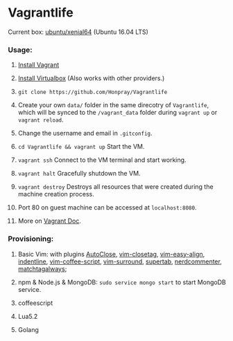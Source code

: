 # Vagrantlife


Current box: [ubuntu/xenial64](https://app.vagrantup.com/ubuntu/boxes/xenial64) (Ubuntu 16.04 LTS)

### Usage:

1. [Install Vagrant](https://www.vagrantup.com/downloads.html)

1. [Install Virtualbox](https://www.virtualbox.org/wiki/Downloads) (Also works with other providers.)

1. `git clone https://github.com/Honpray/Vagrantlife`

1. Create your own `data/` folder in the same direcotry of `Vagrantlife`, which will be synced to the `/vagrant_data` folder during `vagrant up` or `vagrant reload`.

1. Change the username and email in `.gitconfig`.

1. `cd Vagrantlife && vagrant up` Start the VM.

1. `vagrant ssh` Connect to the VM terminal and start working.

1. `vagrant halt` Gracefully shutdown the VM.

1. `vagrant destroy` Destroys all resources that were created during the machine creation process.

1. Port 80 on guest machine can be accessed at `localhost:8080`.

1. More on [Vagrant Doc](https://www.vagrantup.com/docs/index.html).

### Provisioning:

1. Basic Vim:
  with plugins
 [AutoClose](https://github.com/townk/vim-autoclose), [vim-closetag](https://github.com/alvan/vim-closetag), [vim-easy-align](https://github.com/junegunn/vim-easy-align), [indentline](https://github.com/yggdroot/indentline), [vim-coffee-script](https://github.com/kchmck/vim-coffee-script), [vim-surround](https://github.com/anyakichi/vim-surround
), [supertab](https://github.com/ervandew/supertab), [nerdcommenter](https://github.com/ddollar/nerdcommenter
), [matchtagalways](https://github.com/valloric/matchtagalways
);

1. npm & Node.js & MongoDB:
`sudo service mongo start` to start MongoDB service.

1. coffeescript

1. Lua5.2

1. Golang

